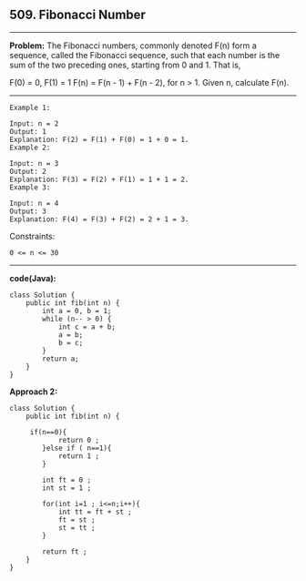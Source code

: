 
## 509. Fibonacci Number
---
**Problem:**
The Fibonacci numbers, commonly denoted F(n) form a sequence, called the Fibonacci sequence, such that each number is the sum of the two preceding ones, starting from 0 and 1. That is,

F(0) = 0, F(1) = 1
F(n) = F(n - 1) + F(n - 2), for n > 1.
Given n, calculate F(n).
 
---
```
Example 1:

Input: n = 2
Output: 1
Explanation: F(2) = F(1) + F(0) = 1 + 0 = 1.
Example 2:
```
```
Input: n = 3
Output: 2
Explanation: F(3) = F(2) + F(1) = 1 + 1 = 2.
Example 3:
```
```
Input: n = 4
Output: 3
Explanation: F(4) = F(3) + F(2) = 2 + 1 = 3.
 ```

Constraints:
```
0 <= n <= 30
```
---
**code(Java):**
```
class Solution {
    public int fib(int n) {
        int a = 0, b = 1;
        while (n-- > 0) {
            int c = a + b;
            a = b;
            b = c;
        }
        return a;
    }
}
```


**Approach 2:**
```
class Solution {
    public int fib(int n) {

     if(n==0){
            return 0 ;
        }else if ( n==1){
            return 1 ;
        }

        int ft = 0 ;
        int st = 1 ;

        for(int i=1 ; i<=n;i++){
            int tt = ft + st ;
            ft = st ;
            st = tt ;
        }

        return ft ;
    }
}
```
